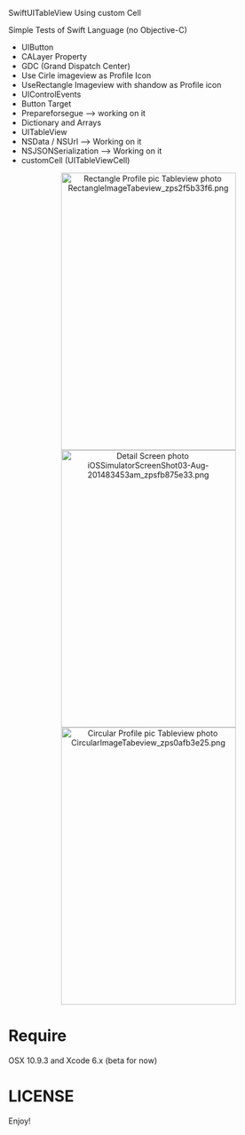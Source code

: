 SwiftUITableView Using custom Cell

Simple Tests of Swift Language (no Objective-C)

+ UIButton
+ CALayer Property
+ GDC (Grand Dispatch Center)
+ Use Cirle imageview as Profile Icon
+ UseRectangle Imageview with shandow as Profile icon
+ UIControlEvents
+ Button Target
+ Prepareforsegue --> working on it
+ Dictionary and Arrays
+ UITableView
+ NSData / NSUrl --> Working on it
+ NSJSONSerialization --> Working on it
+ customCell (UITableViewCell)


<p align="center" >
<a href="http://s1282.photobucket.com/user/jigarm_0809/media/RectangleImageTabeview_zps2f5b33f6.png.html" target="_blank"><img src="http://i1282.photobucket.com/albums/a534/jigarm_0809/RectangleImageTabeview_zps2f5b33f6.png" border="0" alt="Rectangle Profile pic Tableview photo RectangleImageTabeview_zps2f5b33f6.png" width="315" height="500"/></a>
<a href="http://s1282.photobucket.com/user/jigarm_0809/media/iOSSimulatorScreenShot03-Aug-201483453am_zpsfb875e33.png.html" target="_blank"><img src="http://i1282.photobucket.com/albums/a534/jigarm_0809/iOSSimulatorScreenShot03-Aug-201483453am_zpsfb875e33.png" border="0" alt="Detail Screen photo iOSSimulatorScreenShot03-Aug-201483453am_zpsfb875e33.png" width="315" height="500"/></a>
<a href="http://s1282.photobucket.com/user/jigarm_0809/media/CircularImageTabeview_zps0afb3e25.png.html" target="_blank"><img src="http://i1282.photobucket.com/albums/a534/jigarm_0809/CircularImageTabeview_zps0afb3e25.png" border="0" alt="Circular Profile pic Tableview photo CircularImageTabeview_zps0afb3e25.png" width="315" height="500"/></a>
</p>

<h1>Require</h1>
OSX 10.9.3 and Xcode 6.x (beta for now)

<h1>LICENSE</h1>

Enjoy!
